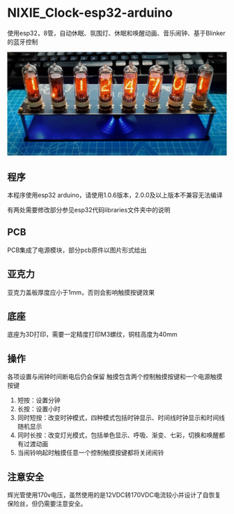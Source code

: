 # NIXIE_Clock-esp32-arduino
使用esp32，8管，自动休眠、氛围灯、休眠和唤醒动画、音乐闹钟、基于Blinker的蓝牙控制  

![整体图](https://github.com/flashorsink/NIXIE_Clock-esp32-arduino/blob/main/%E6%95%B4%E4%BD%93%E5%9B%BE.jpg)
## 程序

本程序使用esp32 arduino，请使用1.0.6版本，2.0.0及以上版本不兼容无法编译

有两处需要修改部分参见esp32代码libraries文件夹中的说明

## PCB

PCB集成了电源模块，部分pcb原件以图片形式给出

## 亚克力

亚克力盖板厚度应小于1mm，否则会影响触摸按键效果

## 底座

底座为3D打印，需要一定精度打印M3螺纹，铜柱高度为40mm

## 操作
各项设置与闹钟时间断电后仍会保留
触摸包含两个控制触摸按键和一个电源触摸按键
1. 短按：设置分钟
2. 长按：设置小时
3. 同时短按：改变时钟模式，四种模式包括时钟显示、时间线时钟显示和时间线随机显示
4. 同时长按：改变灯光模式，包括单色显示、呼吸、渐变、七彩，切换和唤醒都有过渡动画
5. 当闹铃响起时触摸任意一个控制触摸按键都将关闭闹铃

## 注意安全
辉光管使用170v电压，虽然使用的是12VDC转170VDC电流较小并设计了自恢复保险丝，但仍需要注意安全。
